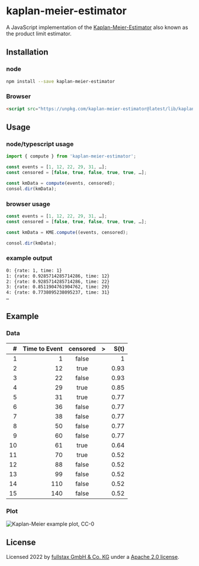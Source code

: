 # kaplan-meier-estimator

A JavaScript implementation of the [Kaplan-Meier-Estimator](https://en.wikipedia.org/wiki/Kaplan%E2%80%93Meier_estimator) also known as the product limit estimator.

## Installation

### node

```sh
npm install --save kaplan-meier-estimator
```

### Browser

```html
<script src="https://unpkg.com/kaplan-meier-estimator@latest/lib/kaplan-meier-estimator.umd.js">
```

## Usage

### node/typescript usage

```ts
import { compute } from 'kaplan-meier-estimator';

const events = [1, 12, 22, 29, 31, …];
const censored = [false, true, false, true, true, …];

const kmData = compute(events, censored);
consol.dir(kmData);
```

### browser usage

```javascript
const events = [1, 12, 22, 29, 31, …];
const censored = [false, true, false, true, true, …];

const kmData = KME.compute((events, censored);

consol.dir(kmData);
```

### example output

```sh
0: {rate: 1, time: 1}
1: {rate: 0.9285714285714286, time: 12}
2: {rate: 0.9285714285714286, time: 22}
3: {rate: 0.8511904761904762, time: 29}
4: {rate: 0.7738095238095237, time: 31}
…
```

## Example

### Data

|   # | Time to Event | censored | >   | S(t) |
| --: | ------------: | :------: | --- | ---: |
|   1 |             1 |  false   |     |    1 |
|   2 |            12 |   true   |     | 0.93 |
|   3 |            22 |  false   |     | 0.93 |
|   4 |            29 |   true   |     | 0.85 |
|   5 |            31 |   true   |     | 0.77 |
|   6 |            36 |  false   |     | 0.77 |
|   7 |            38 |  false   |     | 0.77 |
|   8 |            50 |  false   |     | 0.77 |
|   9 |            60 |  false   |     | 0.77 |
|  10 |            61 |   true   |     | 0.64 |
|  11 |            70 |   true   |     | 0.52 |
|  12 |            88 |  false   |     | 0.52 |
|  13 |            99 |  false   |     | 0.52 |
|  14 |           110 |  false   |     | 0.52 |
|  15 |           140 |  false   |     | 0.52 |

### Plot

![Kaplan-Meier example plot, CC-0](https://upload.wikimedia.org/wikipedia/commons/f/f9/Kaplan-Meier-sample-plot.svg)

## License

Licensed 2022 by [fullstax GmbH & Co. KG](https://www.fullstax.de) under a [Apache 2.0 license](./LICENSE).
